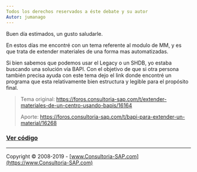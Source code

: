 ```yaml
---
Todos los derechos reservados a éste debate y su autor
Autor: jumanago
---
```


Buen día estimados, un gusto saludarle.

En estos días me encontré con un tema referente al modulo de MM, y es que trata de extender materiales de una forma mas automatizadas.

Si bien sabemos que podemos usar el Legacy o un SHDB, yo estaba buscando una solución vía BAPI. Con el objetivo de que si otra persona también precisa ayuda con este tema dejo el link donde encontré un programa que esta relativamente bien estructura y legible para el propósito final.


>Tema original: https://foros.consultoria-sap.com/t/extender-materiales-de-un-centro-usando-bapis/16164
>
>Aporte: https://foros.consultoria-sap.com/t/bapi-para-extender-un-material/16268
>

### [Ver código](https://github.com/SidVal/ABAP/blob/master/codigos/bapi-extender-material/bapi_extender.abap)

***

Copyright © 2008-2019 - [www.Consultoria-SAP.com](https://www.Consultoria-SAP.com)
